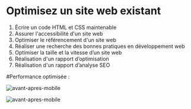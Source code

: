 # Optimisez un site web existant

1. Écrire un code HTML et CSS maintenable
2. Assurer l'accessibilité d'un site web
3. Optimiser le référencement d'un site web
4. Réaliser une recherche des bonnes pratiques en développement web
5. Optimiser la taille et la vitesse d’un site web
6. Réalisation d'un rapport d’optimisation
7. Réalisation d'un rapport d’analyse SEO

#Performance optimisée :

![avant-apres-mobile](https://user-images.githubusercontent.com/95536872/175106239-c58eef1c-afef-439a-a022-fb42673867be.png)


![avant-apres-mobile](https://user-images.githubusercontent.com/95536872/175106648-4dc16878-59c9-4f49-84ea-b0febe45157a.png)
